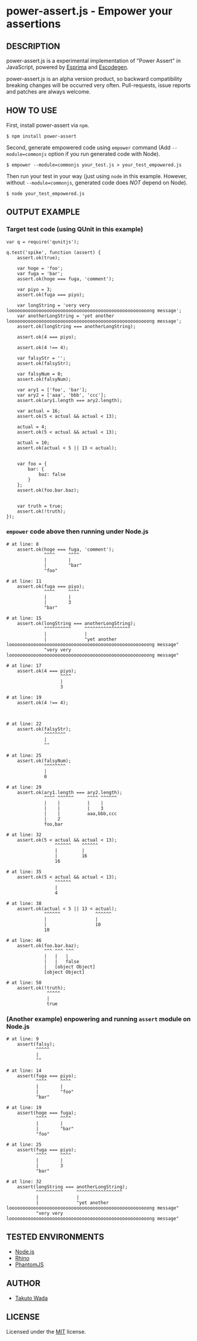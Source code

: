 power-assert.js - Empower your assertions
================================


DESCRIPTION
---------------------------------------
power-assert.js is a experimental implementation of "Power Assert" in JavaScript, powered by [Esprima](http://esprima.org/) and [Escodegen](https://github.com/Constellation/escodegen).

power-assert.js is an alpha version product, so backward compatibility breaking changes will be occurred very often. Pull-requests, issue reports and patches are always welcome.


HOW TO USE
---------------------------------------

First, install power-assert via `npm`.

    $ npm install power-assert

Second, generate empowered code using `empower` command (Add `--module=commonjs` option if you run generated code with Node).

    $ empower --module=commonjs your_test.js > your_test_empowered.js

Then run your test in your way (just using `node` in this example. However, without `--module=commonjs`, generated code does *NOT* depend on Node).

    $ node your_test_empowered.js


OUTPUT EXAMPLE
---------------------------------------

### Target test code (using QUnit in this example)

    var q = require('qunitjs');
    
    q.test('spike', function (assert) {
        assert.ok(true);
    
        var hoge = 'foo';
        var fuga = 'bar';
        assert.ok(hoge === fuga, 'comment');
    
        var piyo = 3;
        assert.ok(fuga === piyo);
    
        var longString = 'very very loooooooooooooooooooooooooooooooooooooooooooooooooooong message';
        var anotherLongString = 'yet another loooooooooooooooooooooooooooooooooooooooooooooooooooong message';
        assert.ok(longString === anotherLongString);
    
        assert.ok(4 === piyo);
    
        assert.ok(4 !== 4);
    
        var falsyStr = '';
        assert.ok(falsyStr);
    
        var falsyNum = 0;
        assert.ok(falsyNum);
    
        var ary1 = ['foo', 'bar'];
        var ary2 = ['aaa', 'bbb', 'ccc'];
        assert.ok(ary1.length === ary2.length);
    
        var actual = 16;
        assert.ok(5 < actual && actual < 13);
    
        actual = 4;
        assert.ok(5 < actual && actual < 13);
    
        actual = 10;
        assert.ok(actual < 5 || 13 < actual);
    
    
        var foo = {
            bar: {
                baz: false
            }
        };
        assert.ok(foo.bar.baz);
    
    
        var truth = true;
        assert.ok(!truth);
    });
    


### `empower` code above then running under Node.js
    
    # at line: 8
        assert.ok(hoge === fuga, 'comment');
                  ^^^^     ^^^^             
                  |        |                
                  |        "bar"            
                  "foo"                     
    
    # at line: 11
        assert.ok(fuga === piyo);
                  ^^^^     ^^^^  
                  |        |     
                  |        3     
                  "bar"          
    
    # at line: 15
        assert.ok(longString === anotherLongString);
                  ^^^^^^^^^^     ^^^^^^^^^^^^^^^^^  
                  |              |                  
                  |              "yet another loooooooooooooooooooooooooooooooooooooooooooooooooooong message"
                  "very very loooooooooooooooooooooooooooooooooooooooooooooooooooong message"
    
    # at line: 17
        assert.ok(4 === piyo);
                        ^^^^  
                        |     
                        3     
    
    # at line: 19
        assert.ok(4 !== 4);
                           
                           
    
    # at line: 22
        assert.ok(falsyStr);
                  ^^^^^^^^  
                  |         
                  ""        
    
    # at line: 25
        assert.ok(falsyNum);
                  ^^^^^^^^  
                  |         
                  0         
    
    # at line: 29
        assert.ok(ary1.length === ary2.length);
                  ^^^^ ^^^^^^     ^^^^ ^^^^^^  
                  |    |          |    |       
                  |    |          |    3       
                  |    |          aaa,bbb,ccc  
                  |    2                       
                  foo,bar                      
    
    # at line: 32
        assert.ok(5 < actual && actual < 13);
                      ^^^^^^    ^^^^^^       
                      |         |            
                      |         16           
                      16                     
    
    # at line: 35
        assert.ok(5 < actual && actual < 13);
                      ^^^^^^                 
                      |                      
                      4                      
    
    # at line: 38
        assert.ok(actual < 5 || 13 < actual);
                  ^^^^^^             ^^^^^^  
                  |                  |       
                  |                  10      
                  10                         
    
    # at line: 46
        assert.ok(foo.bar.baz);
                  ^^^ ^^^ ^^^  
                  |   |   |    
                  |   |   false
                  |   [object Object]
                  [object Object]
    
    # at line: 50
        assert.ok(!truth);
                   ^^^^^  
                   |      
                   true   
    


### (Another example) enpowering and running `assert` module on Node.js 

    # at line: 9
        assert(falsy);
               ^^^^^  
               |      
               ""     
    
    # at line: 14
        assert(fuga === piyo);
               ^^^^     ^^^^  
               |        |     
               |        "foo" 
               "bar"          
    
    # at line: 19
        assert(hoge === fuga);
               ^^^^     ^^^^  
               |        |     
               |        "bar" 
               "foo"          
    
    # at line: 25
        assert(fuga === piyo);
               ^^^^     ^^^^  
               |        |     
               |        3     
               "bar"          
    
    # at line: 32
        assert(longString === anotherLongString);
               ^^^^^^^^^^     ^^^^^^^^^^^^^^^^^  
               |              |                  
               |              "yet another loooooooooooooooooooooooooooooooooooooooooooooooooooong message"
               "very very loooooooooooooooooooooooooooooooooooooooooooooooooooong message"
    


TESTED ENVIRONMENTS
---------------------------------------
* [Node.js](http://nodejs.org/)
* [Rhino](https://developer.mozilla.org/en/Rhino)
* [PhantomJS](http://phantomjs.org/)


AUTHOR
---------------------------------------
* [Takuto Wada](http://github.com/twada)


LICENSE
---------------------------------------
Licensed under the [MIT](https://raw.github.com/twada/power-assert.js/master/MIT-LICENSE.txt) license.
